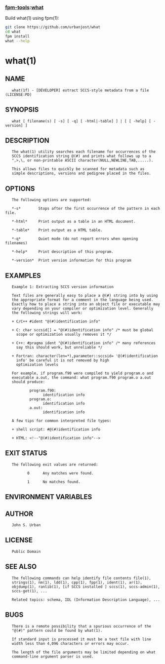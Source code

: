 ### [fpm-tools](https://github.com/search?q="fpm-tools"%20in:topic%20language:fortran):[what](https://urbanjost.github.io/what/)

Build what(1) using fpm(1):
```bash
git clone https://github.com/urbanjost/what
cd what
fpm install
what --help
```
# what(1)

## NAME
       what(1f) - [DEVELOPER] extract SCCS-style metadata from a file (LICENSE:PD)

## SYNOPSIS
       what [ filename(s) [ -s] [ -q] [ -html|-table] ] | [ [ -help] [ -version] ]

## DESCRIPTION
       The what(1) utility searches each filename for occurrences of the
       SCCS identification string @(#) and prints what follows up to a
       ",>,\, or non-printable ASCII character(NULL,NEWLINE,TAB,.....).

       This allows files to quickly be scanned for metadata such as
       simple descriptions, versions and pedigree placed in the files.

## OPTIONS
       The following options are supported:

       *-s*        Stops after the first occurrence of the pattern in each file.

       *-html*     Print output as a table in an HTML document.

       *-table*    Print output as a HTML table.

       *-q*        Quiet mode (do not report errors when opening filenames)

       *-help*     Print description of this program.

       *-version*  Print version information for this program

## EXAMPLES
       Example 1: Extracting SCCS version information

       Text files are generally easy to place a @(#) string into by using
       the appropriate format for a comment in the language being used.
       Exactly how to place a string into an object file or executable may
       vary depending on your compiler or optimization level. Generally
       the following strings will work:

       + C/C++ #ident "@(#)identification info"

       + C: char sccsid[] = "@(#)identification info" /* must be global
         scope or optimization usually removes it */

       + C++: #pragma ident "@(#)identification info" /* many references
         say this should work, but unreliable */

       + Fortran: character(len=*),parameter::sccsid= '@(#)identification
         info' be careful it is not removed by high
         optimization levels

       For example, if program.f90 were compiled to yield program.o and
       executable a.out, the command: what program.f90 program.o a.out
       should produce:

               program.f90:
                     identification info
               program.o:
                     identification info
               a.out:
                     identification info

       A few tips for common interpreted file types:

       + shell script: #@(#)identification info

       + HTML: <!--"@(#)identification info"-->

## EXIT STATUS
       The following exit values are returned:

              0      Any matches were found.

              1      No matches found.

## ENVIRONMENT VARIABLES
## AUTHOR
       John S. Urban

## LICENSE
       Public Domain

## SEE ALSO
       The following commands can help identify file contents file(1),
       strings(1), nm(1), ldd(1), cpp(1), fpp(1), ident(1), ar(1),
       objdump(1), ranlib(1), [if SCCS installed ] sccs(1), sccs-admin(1),
       sccs-get(1), ...

       Related topics: schema, IDL (Information Description Language), ...

## BUGS
       There is a remote possibility that a spurious occurrence of the
       "@(#)" pattern could be found by what(1).

       If standard input is processed it must be a text file with line
       width less than 4,096 characters or errors may occur.

       The length of the file arguments may be limited depending on what
       command-line argument parser is used.
